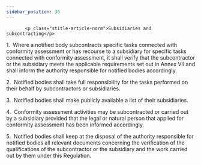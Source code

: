 ```yaml
---
sidebar_position: 36
---
```

           <p class="stitle-article-norm">Subsidiaries and subcontracting</p>
   <p class="norm">1.&nbsp;&nbsp;Where a notified body subcontracts 
specific tasks connected with conformity assessment or has recourse to a
 subsidiary for specific tasks connected with conformity assessment, it 
shall verify that the subcontractor or the subsidiary meets the 
applicable requirements set out in Annex&nbsp;VII and shall inform the 
authority responsible for notified bodies accordingly.</p>
   <p class="norm">2.&nbsp;&nbsp;Notified bodies shall take full 
responsibility for the tasks performed on their behalf by subcontractors
 or subsidiaries.</p>
   <p class="norm">3.&nbsp;&nbsp;Notified bodies shall make publicly available a list of their subsidiaries.</p>
   <p class="norm">4.&nbsp;&nbsp;Conformity assessment activities may be
 subcontracted or carried out by a subsidiary provided that the legal or
 natural person that applied for conformity assessment has been informed
 accordingly.</p>
   <p class="norm">5.&nbsp;&nbsp;Notified bodies shall keep at the 
disposal of the authority responsible for notified bodies all relevant 
documents concerning the verification of the qualifications of the 
subcontractor or the subsidiary and the work carried out by them under 
this Regulation.</p>